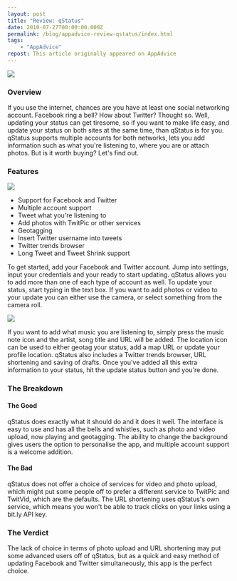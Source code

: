 ```yaml
---
layout: post
title: "Review: qStatus"
date: 2010-07-27T00:00:00.000Z
permalink: /blog/appadvice-review-qstatus/index.html
tags:
    - "AppAdvice"
repost: This article originally appeared on AppAdvice
---
```


![](https://rknightuk.s3.amazonaws.com/site/appadvice/9e5cdb75c3.jpg)

### Overview

If you use the internet, chances are you have at least one social networking account. Facebook ring a bell? How about Twitter? Thought so. Well, updating your status can get tiresome, so if you want to make life easy, and update your status on both sites at the same time, than qStatus is for you. qStatus supports multiple accounts for both networks, lets you add information such as what you're listening to, where you are or attach photos. But is it worth buying? Let's find out.

### Features

![](https://rknightuk.s3.amazonaws.com/site/appadvice/9dcf8ea4d6.jpg)

- Support for Facebook and Twitter 
- Multiple account support 
- Tweet what you're listening to 
- Add photos with TwitPic or other services 
- Geotagging 
- Insert Twitter username into tweets 
- Twitter trends browser
- Long Tweet and Tweet Shrink support 

To get started, add your Facebook and Twitter account. Jump into settings, input your credentials and your ready to start updating. qStatus allows you to add more than one of each type of account as well. To update your status, start typing in the text box. If you want to add photos or video to your update you can either use the camera, or select something from the camera roll. 

![](https://rknightuk.s3.amazonaws.com/site/appadvice/44346f8d69.jpg)

If you want to add what music you are listening to, simply press the music note icon and the artist, song title and URL will be added. The location icon can be used to either geotag your status, add a map URL or update your profile location. qStatus also includes a Twitter trends browser, URL shortening and saving of drafts. Once you've added all this extra information to your status, hit the update status button and you're done. 

### The Breakdown

#### The Good

qStatus does exactly what it should do and it does it well. The interface is easy to use and has all the bells and whistles, such as photo and video upload, now playing and geotagging. The ability to change the background gives users the option to personalise the app, and multiple account support is a welcome addition. 

#### The Bad

qStatus does not offer a choice of services for video and photo upload, which might put some people off to prefer a different service to TwitPic and TwitVid, which are the defaults. The URL shortening uses qStatus's own service, which means you won't be able to track clicks on your links using a bit.ly API key.

### The Verdict

The lack of choice in terms of photo upload and URL shortening may put some advanced users off of qStatus, but as a quick and easy method of updating Facebook and Twitter simultaneously, this app is the perfect choice.
